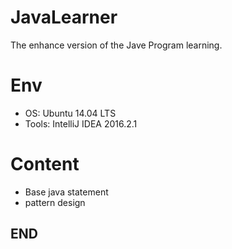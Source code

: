 # JavaLearner

The enhance version of the Jave Program learning.

# Env

* OS: Ubuntu 14.04 LTS
* Tools: IntelliJ IDEA 2016.2.1

# Content
* Base java statement
* pattern design


END
-----------

